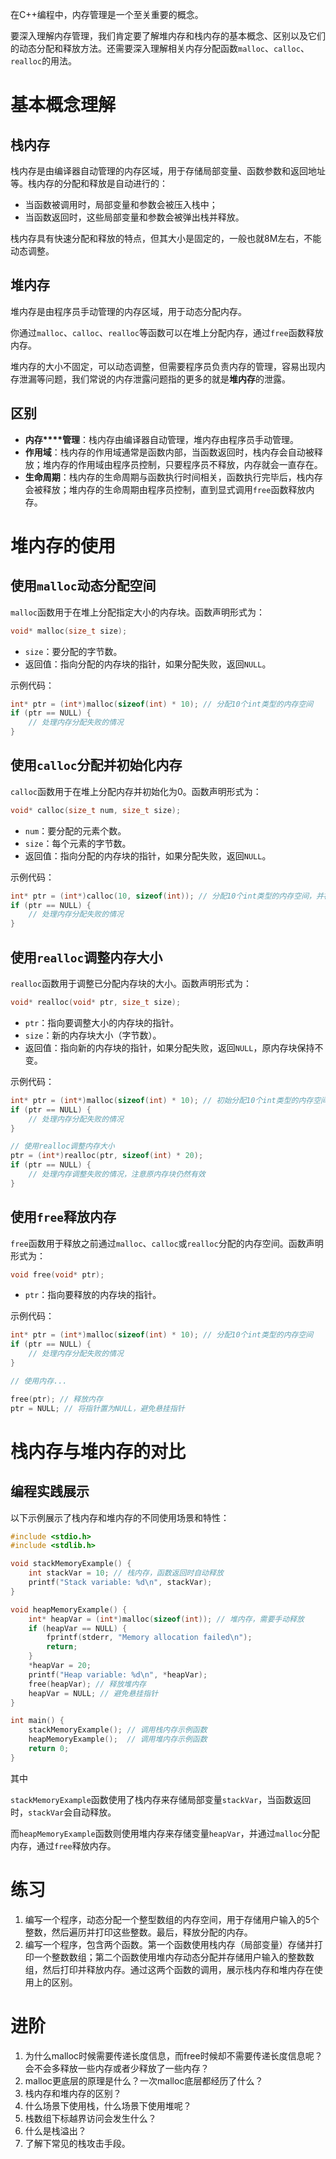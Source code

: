 在C++编程中，内存管理是一个至关重要的概念。

要深入理解内存管理，我们肯定要了解堆内存和栈内存的基本概念、区别以及它们的动态分配和释放方法。还需要深入理解相关内存分配函数`malloc`、`calloc`、`realloc`的用法。

# 基本概念理解

## 栈内存

栈内存是由编译器自动管理的内存区域，用于存储局部变量、函数参数和返回地址等。栈内存的分配和释放是自动进行的：

- 当函数被调用时，局部变量和参数会被压入栈中；
- 当函数返回时，这些局部变量和参数会被弹出栈并释放。

栈内存具有快速分配和释放的特点，但其大小是固定的，一般也就8M左右，不能动态调整。

## 堆内存

堆内存是由程序员手动管理的内存区域，用于动态分配内存。

你通过`malloc`、`calloc`、`realloc`等函数可以在堆上分配内存，通过`free`函数释放内存。

堆内存的大小不固定，可以动态调整，但需要程序员负责内存的管理，容易出现内存泄漏等问题，我们常说的内存泄露问题指的更多的就是**堆内存**的泄露。

## 区别

- **内存****管理**：栈内存由编译器自动管理，堆内存由程序员手动管理。
- **作用域**：栈内存的作用域通常是函数内部，当函数返回时，栈内存会自动被释放；堆内存的作用域由程序员控制，只要程序员不释放，内存就会一直存在。
- **生命周期**：栈内存的生命周期与函数执行时间相关，函数执行完毕后，栈内存会被释放；堆内存的生命周期由程序员控制，直到显式调用`free`函数释放内存。

# 堆内存的使用

## 使用`malloc`动态分配空间

`malloc`函数用于在堆上分配指定大小的内存块。函数声明形式为：

```C
void* malloc(size_t size);
```

- `size`：要分配的字节数。
- 返回值：指向分配的内存块的指针，如果分配失败，返回`NULL`。

示例代码：

```C
int* ptr = (int*)malloc(sizeof(int) * 10); // 分配10个int类型的内存空间
if (ptr == NULL) {
    // 处理内存分配失败的情况
}
```

## 使用`calloc`分配并初始化内存

`calloc`函数用于在堆上分配内存并初始化为0。函数声明形式为：

```C
void* calloc(size_t num, size_t size);
```

- `num`：要分配的元素个数。
- `size`：每个元素的字节数。
- 返回值：指向分配的内存块的指针，如果分配失败，返回`NULL`。

示例代码：

```C
int* ptr = (int*)calloc(10, sizeof(int)); // 分配10个int类型的内存空间，并初始化为0
if (ptr == NULL) {
    // 处理内存分配失败的情况
}
```

## 使用`realloc`调整内存大小

`realloc`函数用于调整已分配内存块的大小。函数声明形式为：

```C
void* realloc(void* ptr, size_t size);
```

- `ptr`：指向要调整大小的内存块的指针。
- `size`：新的内存块大小（字节数）。
- 返回值：指向新的内存块的指针，如果分配失败，返回`NULL`，原内存块保持不变。

示例代码：

```C
int* ptr = (int*)malloc(sizeof(int) * 10); // 初始分配10个int类型的内存空间
if (ptr == NULL) {
    // 处理内存分配失败的情况
}

// 使用realloc调整内存大小
ptr = (int*)realloc(ptr, sizeof(int) * 20);
if (ptr == NULL) {
    // 处理内存调整失败的情况，注意原内存块仍然有效
}
```

## 使用`free`释放内存

`free`函数用于释放之前通过`malloc`、`calloc`或`realloc`分配的内存空间。函数声明形式为：

```C
void free(void* ptr);
```

- `ptr`：指向要释放的内存块的指针。

示例代码：

```C
int* ptr = (int*)malloc(sizeof(int) * 10); // 分配10个int类型的内存空间
if (ptr == NULL) {
    // 处理内存分配失败的情况
}

// 使用内存...

free(ptr); // 释放内存
ptr = NULL; // 将指针置为NULL，避免悬挂指针
```

# 栈内存与堆内存的对比

## 编程实践展示

以下示例展示了栈内存和堆内存的不同使用场景和特性：

```C
#include <stdio.h>
#include <stdlib.h>

void stackMemoryExample() {
    int stackVar = 10; // 栈内存，函数返回时自动释放
    printf("Stack variable: %d\n", stackVar);
}

void heapMemoryExample() {
    int* heapVar = (int*)malloc(sizeof(int)); // 堆内存，需要手动释放
    if (heapVar == NULL) {
        fprintf(stderr, "Memory allocation failed\n");
        return;
    }
    *heapVar = 20;
    printf("Heap variable: %d\n", *heapVar);
    free(heapVar); // 释放堆内存
    heapVar = NULL; // 避免悬挂指针
}

int main() {
    stackMemoryExample(); // 调用栈内存示例函数
    heapMemoryExample();  // 调用堆内存示例函数
    return 0;
}
```

其中

`stackMemoryExample`函数使用了栈内存来存储局部变量`stackVar`，当函数返回时，`stackVar`会自动释放。

而`heapMemoryExample`函数则使用堆内存来存储变量`heapVar`，并通过`malloc`分配内存，通过`free`释放内存。

# 练习

1. 编写一个程序，动态分配一个整型数组的内存空间，用于存储用户输入的5个整数，然后遍历并打印这些整数。最后，释放分配的内存。
2. 编写一个程序，包含两个函数。第一个函数使用栈内存（局部变量）存储并打印一个整数数组；第二个函数使用堆内存动态分配并存储用户输入的整数数组，然后打印并释放内存。通过这两个函数的调用，展示栈内存和堆内存在使用上的区别。

# 进阶

1. 为什么malloc时候需要传递长度信息，而free时候却不需要传递长度信息呢？会不会多释放一些内存或者少释放了一些内存？
2. malloc更底层的原理是什么？一次malloc底层都经历了什么？
3. 栈内存和堆内存的区别？
4. 什么场景下使用栈，什么场景下使用堆呢？
5. 栈数组下标越界访问会发生什么？
6. 什么是栈溢出？
7. 了解下常见的栈攻击手段。